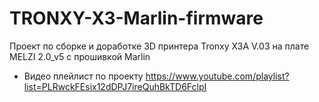 # TRONXY-X3-Marlin-firmware
Проект по сборке и доработке 3D принтера Tronxy X3A V.03 на плате MELZI 2.0_v5 с прошивкой Marlin

* Видео плейлист по проекту https://www.youtube.com/playlist?list=PLRwckFEsix12dDPJ7ireQuhBkTD6FclpI